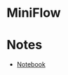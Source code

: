 MiniFlow
====

# Notes
- [Notebook](https://github.com/tuliren/self-driving-car-nd/blob/master/05-mini-flow/mini-flow.ipynb)
